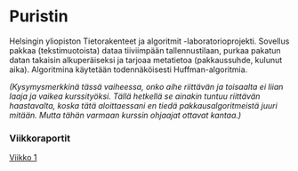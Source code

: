 # Puristin

Helsingin yliopiston Tietorakenteet ja algoritmit -laboratorioprojekti. Sovellus pakkaa (tekstimuotoista) dataa tiiviimpään tallennustilaan, purkaa pakatun datan takaisin alkuperäiseksi ja tarjoaa metatietoa (pakkaussuhde, kulunut aika). Algoritmina käytetään todennäköisesti Huffman-algoritmia.

_(Kysymysmerkkinä tässä vaiheessa, onko aihe riittävän ja toisaalta ei liian laaja ja vaikea kurssityöksi. Tällä hetkellä se ainakin tuntuu riittävän haastavalta, koska tätä aloittaessani en tiedä pakkausalgoritmeistä juuri mitään. Mutta tähän varmaan kurssin ohjaajat ottavat kantaa.)_

### Viikkoraportit

[Viikko 1](/dokumentaatio/viikko1.md)
